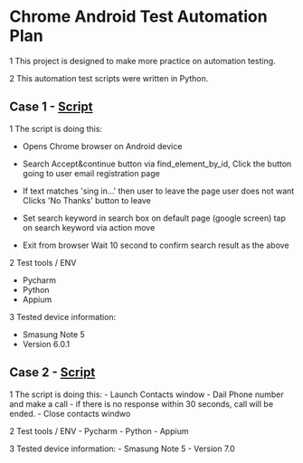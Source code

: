 # Chrome Android Test Automation Plan


1  This project is designed to make more practice on automation testing.

2  This automation test scripts were written in Python.

##  Case 1 - [Script](../src/TestScript_1.py)

1  The script is doing this:

   - Opens Chrome browser on Android device
   - Search Accept&continue button via find_element_by_id,
     Click the button going to user email registration page
   - If text matches 'sing in...' then user to leave the page user does not want
     Clicks 'No Thanks' button to leave
  
   - Set search keyword in search box on default page (google screen)
     tap on search keyword via action move
     
   - Exit from browser
     Wait 10 second to confirm search result as the above
   
2 Test tools / ENV
   - Pycharm
   - Python
   - Appium   
   
3 Tested device information:
   - Smasung Note 5
   - Version 6.0.1

   
    
##  Case 2 - [Script](../src/TestScript_Phone.py)
   
   1  The script is doing this:
      - Launch Contacts window
      - Dail Phone number and make a call
      - if there is no response within 30 seconds, call will be ended.
      - Close contacts windwo
   
    
   2 Test tools / ENV
     - Pycharm
     - Python
     - Appium   
   
   3 Tested device information:
     - Smasung Note 5
     - Version 7.0  
   
